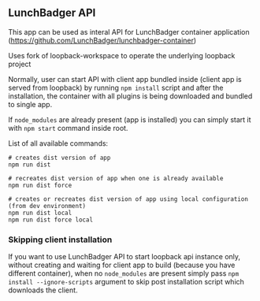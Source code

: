 ## LunchBadger API

This app can be used as interal API for LunchBadger container application (https://github.com/LunchBadger/lunchbadger-container)

Uses fork of loopback-workspace to operate the underlying loopback project 

Normally, user can start API with client app bundled inside (client app is served from loopback) by running `npm install` script
and after the installation, the container with all plugins is being downloaded and bundled to single app.

If `node_modules` are already present (app is installed) you can simply start it with `npm start` command inside root.

List of all available commands:

```
# creates dist version of app
npm run dist

# recreates dist version of app when one is already available
npm run dist force

# creates or recreates dist version of app using local configuration (from dev environment)
npm run dist local
npm run dist force local
```

### Skipping client installation

If you want to use LunchBadger API to start loopback api instance only, without creating and waiting for client app to build
(because you have different container), when no `node_modules` are present simply pass `npm install --ignore-scripts` argument
to skip post installation script which downloads the client.

